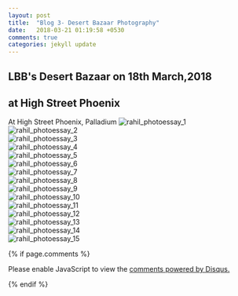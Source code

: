 ```yaml
---
layout: post
title:  "Blog 3- Desert Bazaar Photography"
date:   2018-03-21 01:19:58 +0530
comments: true
categories: jekyll update
---
```

##  LBB's Desert Bazaar on 18th March,2018 <br/>
##  at High Street Phoenix <br/>

At High Street Phoenix, Palladium
![rahil_photoessay_1](https://user-images.githubusercontent.com/36603621/37678499-46549074-2ca4-11e8-92c1-6b50e216fe87.JPG)
<br/>
![rahil_photoessay_2](https://user-images.githubusercontent.com/36603621/37679818-19f0eb3c-2ca8-11e8-910c-8bc7045229aa.JPG)
<br/>
![rahil_photoessay_3](https://user-images.githubusercontent.com/36603621/37679445-f1ac39de-2ca6-11e8-9428-2075f8ecdce2.JPG)
<br/>
![rahil_photoessay_4](https://user-images.githubusercontent.com/36603621/37679949-78742c64-2ca8-11e8-93e9-3ea2a01724ec.jpg)
<br/>
![rahil_photoessay_5](https://user-images.githubusercontent.com/36603621/37679953-7ac6f9e2-2ca8-11e8-950b-e47e397595d4.JPG)
<br/>
![rahil_photoessay_6](https://user-images.githubusercontent.com/36603621/37680040-be661264-2ca8-11e8-9d68-028043847cb5.JPG)
<br/>
![rahil_photoessay_7](https://user-images.githubusercontent.com/36603621/37680044-c093018c-2ca8-11e8-8555-741c86eccc6c.JPG)
<br/>
![rahil_photoessay_8](https://user-images.githubusercontent.com/36603621/37680146-0ae6122e-2ca9-11e8-9335-66a1fe954f93.JPG)
<br/>
![rahil_photoessay_9](https://user-images.githubusercontent.com/36603621/37680156-107a4d5e-2ca9-11e8-93c4-c499da62bc45.JPG)
<br/>
![rahil_photoessay_10](https://user-images.githubusercontent.com/36603621/37680211-3b6252c8-2ca9-11e8-9cff-7bc6aa721aee.JPG)
<br/>
![rahil_photoessay_11](https://user-images.githubusercontent.com/36603621/37680216-3ee29200-2ca9-11e8-85c0-fa3d021b75d4.JPG)
<br/>
![rahil_photoessay_12](https://user-images.githubusercontent.com/36603621/37680282-701694c0-2ca9-11e8-8f6c-29dddf2045f9.JPG)
<br/>
![rahil_photoessay_13](https://user-images.githubusercontent.com/36603621/37680290-736e4faa-2ca9-11e8-9d99-4cf7deddfa9b.JPG)
<br/>
![rahil_photoessay_14](https://user-images.githubusercontent.com/36603621/37680359-a90520da-2ca9-11e8-88d8-23f12eeca08a.JPG)
<br/>
![rahil_photoessay_15](https://user-images.githubusercontent.com/36603621/37680365-ac1452a0-2ca9-11e8-9342-9918c4369862.JPG)
<br/>

{% if page.comments %}
<div id="disqus_thread"></div>
<script>

/**
*  RECOMMENDED CONFIGURATION VARIABLES: EDIT AND UNCOMMENT THE SECTION BELOW TO INSERT DYNAMIC VALUES FROM YOUR PLATFORM OR CMS.
*  LEARN WHY DEFINING THESE VARIABLES IS IMPORTANT: https://disqus.com/admin/universalcode/#configuration-variables*/
/*
var disqus_config = function () {
this.page.url = PAGE_URL;  // Replace PAGE_URL with your page's canonical URL variable
this.page.identifier = PAGE_IDENTIFIER; // Replace PAGE_IDENTIFIER with your page's unique identifier variable
};
*/
(function() { // DON'T EDIT BELOW THIS LINE
var d = document, s = d.createElement('script');
s.src = 'https://hil01-github-io.disqus.com/embed.js';
s.setAttribute('data-timestamp', +new Date());
(d.head || d.body).appendChild(s);
})();
</script>
<noscript>Please enable JavaScript to view the <a href="https://disqus.com/?ref_noscript">comments powered by Disqus.</a></noscript>

{% endif %}
